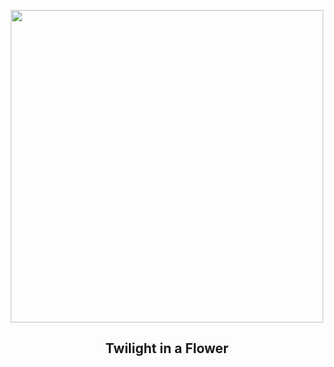 
<p align="center"><img src="https://apod.nasa.gov/apod/image/2305/TwilightFlower1024.jpg" width="500" height="500"></p>
<h2 align="center"> Twilight in a Flower </h2>
